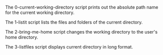 The 0-current-working-directory script prints out the absolute path name for the current working directory.


The 1-listit script lists the files and folders of the current directory.


The 2-bring-me-home script changes the working directory to the user's home directory.


The 3-listfiles script displays current directory in long format.

